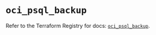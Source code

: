 # `oci_psql_backup`

Refer to the Terraform Registry for docs: [`oci_psql_backup`](https://registry.terraform.io/providers/oracle/oci/6.18.0/docs/resources/psql_backup).
